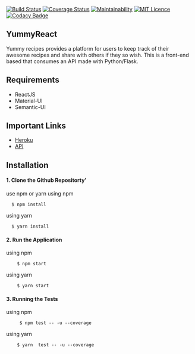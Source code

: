 [![Build Status](https://travis-ci.org/kevinsamoei/YummyReact.svg?branch=develop)](https://travis-ci.org/kevinsamoei/YummyReact)  [![Coverage Status](https://coveralls.io/repos/github/kevinsamoei/YummyReact/badge.svg?branch=develop&v=2)](https://coveralls.io/github/kevinsamoei/YummyReact?branch=develop&service=github&v=1)  [![Maintainability](https://api.codeclimate.com/v1/badges/4e0d8e92bee2268a2c00/maintainability)](https://codeclimate.com/github/kevinsamoei/YummyReact/maintainability)  [![MIT Licence](https://badges.frapsoft.com/os/mit/mit.svg?v=103)](https://opensource.org/licenses/mit-license.php)  [![Codacy Badge](https://api.codacy.com/project/badge/Grade/2d64605cc7154e76b03450a1d840f87f)](https://www.codacy.com/app/kevinsamoei/YummyReact?utm_source=github.com&amp;utm_medium=referral&amp;utm_content=kevinsamoei/YummyReact&amp;utm_campaign=Badge_Grade)
## YummyReact
Yummy recipes provides a platform for users to keep track of their awesome recipes and share with others if they so wish.
This is a front-end based that consumes an API made with Python/Flask.
## Requirements

* ReactJS
* Material-UI
* Semantic-UI

## Important Links

* [Heroku](https://recipeyummy.herokuapp.com)
* [API](http://yummyrecipesapi.herokuapp.com/apidocs/)

## Installation

#### 1. Clone the Github Repositorty'

use npm or yarn
  using npm

         
      $ npm install
       
   
   using yarn
   
     
      $ yarn install
  

#### 2. Run the Application

  using npm

       
        $ npm start
       
   
  using yarn
   
        
        $ yarn start
    
#### 3. Running the Tests

  using npm

       
         $ npm test -- -u --coverage
       
   
  using yarn
   
        
        $ yarn  test -- -u --coverage

